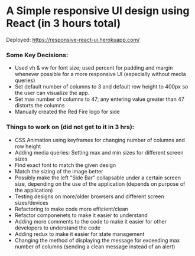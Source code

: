 # A Simple responsive UI design using React (in 3 hours total)
Deployed: https://responsive-react-ui.herokuapp.com/

### Some Key Decisions:
* Used vh & vw for font size; used percent for padding and margin whenever possible for a more responsive UI (especially without media queries)
* Set default number of columns to 3 and default row height to 400px so the user can visualize the app.
* Set max number of columns to 47; any entering value greater than 47 distorts the columns
* Manually created the Red Fire logo for side 

### Things to work on (did not get to it in 3 hrs):  
* CSS Animation using keyframes for changing number of columns and row height
* Adding media queries: Setting  max and min sizes for different screen sizes
* Find exact font to match the given design
* Match the sizing of the image better
* Possibly make the left "Side Bar" collapsable under a certain screen size, depending on the use of the application (depends on purpose of the application)
* Testing designs on more/older browsers and different screen sizes/devices
* Refactoring to make code more efficient/clean
* Refactor componenets to make it easier to understand
* Adding more comments to the code to make it easier for other developers to understand the code
* Adding redux to make it easier for state management
* Changing the method of displaying the message for exceeding max number of columns (sending a clean message instead of an alert)
